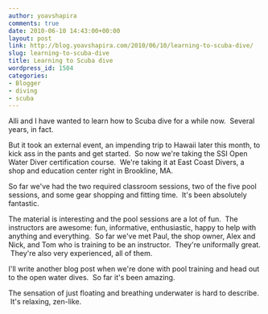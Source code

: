 ```yaml
---
author: yoavshapira
comments: true
date: 2010-06-10 14:43:00+00:00
layout: post
link: http://blog.yoavshapira.com/2010/06/10/learning-to-scuba-dive/
slug: learning-to-scuba-dive
title: Learning to Scuba dive
wordpress_id: 1504
categories:
- Blogger
- diving
- scuba
---
```


Alli and I have wanted to learn how to Scuba dive for a while now.  Several years, in fact.  
  
But it took an external event, an impending trip to Hawaii later this month, to kick ass in the pants and get started.  So now we're taking the SSI Open Water Diver certification course.  We're taking it at East Coast Divers, a shop and education center right in Brookline, MA.  
  
So far we've had the two required classroom sessions, two of the five pool sessions, and some gear shopping and fitting time.  It's been absolutely fantastic.  
  
The material is interesting and the pool sessions are a lot of fun.  The instructors are awesome: fun, informative, enthusiastic, happy to help with anything and everything.  So far we've met Paul, the shop owner, Alex and Nick, and Tom who is training to be an instructor.  They're uniformally great.  They're also very experienced, all of them.  
  
I'll write another blog post when we're done with pool training and head out to the open water dives.  So far it's been amazing.  
  
The sensation of just floating and breathing underwater is hard to describe.  It's relaxing, zen-like.
